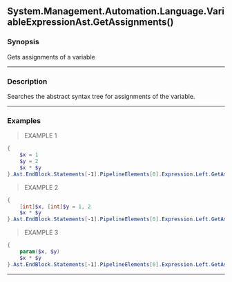 System.Management.Automation.Language.VariableExpressionAst.GetAssignments()
----------------------------------------------------------------------------

### Synopsis
Gets assignments of a variable

---

### Description

Searches the abstract syntax tree for assignments of the variable.

---

### Examples
> EXAMPLE 1

```PowerShell
{
    $x = 1
    $y = 2
    $x * $y
}.Ast.EndBlock.Statements[-1].PipelineElements[0].Expression.Left.GetAssignments()
```
> EXAMPLE 2

```PowerShell
{
    [int]$x, [int]$y = 1, 2
    $x * $y
}.Ast.EndBlock.Statements[-1].PipelineElements[0].Expression.Left.GetAssignments()
```
> EXAMPLE 3

```PowerShell
{
    param($x, $y)        
    $x * $y
}.Ast.EndBlock.Statements[-1].PipelineElements[0].Expression.Left.GetAssignments()
```

---
